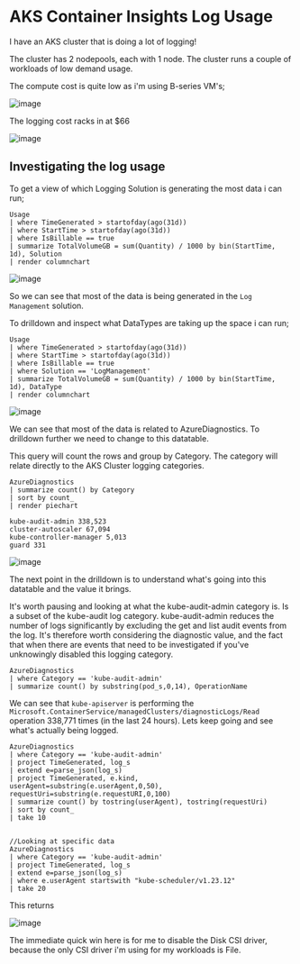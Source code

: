 # AKS Container Insights Log Usage

I have an AKS cluster that is doing a lot of logging!

The cluster has 2 nodepools, each with 1 node.
The cluster runs a couple of workloads of low demand usage.

The compute cost is quite low as i'm using B-series VM's;

![image](https://user-images.githubusercontent.com/17914476/204270750-99800751-ed72-48a5-9dcf-2827ed679153.png)

The logging cost racks in at $66

![image](https://user-images.githubusercontent.com/17914476/204271127-877806e5-412d-4421-80e5-852d9da72ba2.png)


## Investigating the log usage

To get a view of which Logging Solution is generating the most data i can run;

```kql
Usage
| where TimeGenerated > startofday(ago(31d))
| where StartTime > startofday(ago(31d))
| where IsBillable == true
| summarize TotalVolumeGB = sum(Quantity) / 1000 by bin(StartTime, 1d), Solution
| render columnchart
```

![image](https://user-images.githubusercontent.com/17914476/204271385-e1284ccd-84c9-48f8-a991-137608305204.png)

So we can see that most of the data is being generated in the `Log Management` solution.

To drilldown and inspect what DataTypes are taking up the space i can run;

```kql
Usage
| where TimeGenerated > startofday(ago(31d))
| where StartTime > startofday(ago(31d))
| where IsBillable == true
| where Solution == 'LogManagement'
| summarize TotalVolumeGB = sum(Quantity) / 1000 by bin(StartTime, 1d), DataType
| render columnchart
```

![image](https://user-images.githubusercontent.com/17914476/204271655-68782069-8400-4476-924f-7c09e7f059ac.png)

We can see that most of the data is related to AzureDiagnostics.
To drilldown further we need to change to this datatable.

This query will count the rows and group by Category. The category will relate directly to the AKS Cluster logging categories.

```kql
AzureDiagnostics
| summarize count() by Category
| sort by count_
| render piechart 
```

```output
kube-audit-admin 338,523
cluster-autoscaler 67,094
kube-controller-manager 5,013
guard 331
```

![image](https://user-images.githubusercontent.com/17914476/204272148-a697150d-c9e9-4f15-887e-057832bc7ae9.png)

The next point in the drilldown is to understand what's going into this datatable and the value it brings.

It's worth pausing and looking at what the kube-audit-admin category is.
Is a subset of the kube-audit log category. kube-audit-admin reduces the number of logs significantly by excluding the get and list audit events from the log.
It's therefore worth considering the diagnostic value, and the fact that when there are events that need to be investigated if you've unknowingly disabled this logging category.

```kql
AzureDiagnostics
| where Category == 'kube-audit-admin'
| summarize count() by substring(pod_s,0,14), OperationName
```

We can see that `kube-apiserver` is performing the `Microsoft.ContainerService/managedClusters/diagnosticLogs/Read` operation 338,771 times (in the last 24 hours).
Lets keep going and see what's actually being logged.

```kql
AzureDiagnostics
| where Category == 'kube-audit-admin'
| project TimeGenerated, log_s
| extend e=parse_json(log_s) 
| project TimeGenerated, e.kind, userAgent=substring(e.userAgent,0,50), requestUri=substring(e.requestURI,0,100)
| summarize count() by tostring(userAgent), tostring(requestUri)
| sort by count_
| take 10


//Looking at specific data
AzureDiagnostics
| where Category == 'kube-audit-admin'
| project TimeGenerated, log_s
| extend e=parse_json(log_s) 
| where e.userAgent startswith "kube-scheduler/v1.23.12"
| take 20
```

This returns

![image](https://user-images.githubusercontent.com/17914476/204278422-c9fb793f-9feb-493f-8293-65b15f442770.png)

The immediate quick win here is for me to disable the Disk CSI driver, because the only CSI driver i'm using for my workloads is File.
